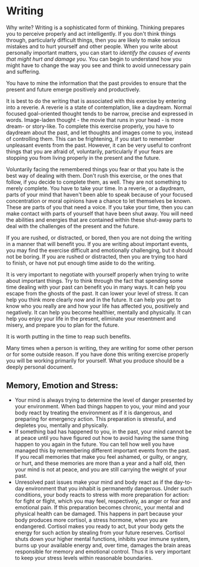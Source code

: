 # Writing

Why write? Writing is a sophisticated form of thinking. Thinking prepares you to perceive properly and act intelligently. If you don't think things through, particularly difficult things, then you are likely to make serious mistakes and to hurt yourself and other people. When you write about personally important matters, you can start to *identify the causes of events that might hurt and damage you*. You can begin to understand how you might have to change the way you see and think to avoid unnecessary pain and suffering.

You have to mine the information that the past provides to ensure that the present and future emerge positively and productively.

It is best to do the writing that is associated with this exercise by entering into a reverie. A reverie is a state of contemplation, like a daydream. Normal focused goal-oriented thought tends to be narrow, precise and expressed in words. Image-laden thought - the movie that runs in your head - is more dream- or story-like. To complete this exercise properly, you have to daydream about the past, and let thoughts and images come to you, instead of controlling them. This can be frightening, if you start to remember unpleasant events from the past. However, it can be very useful to confront things that you are afraid of, voluntarily, particularly if your fears are stopping you from living properly in the present and the future.

Voluntarily facing the remembered things you fear or that you hate is the best way of dealing with them. Don't rush this exercise, or the ones that follow, if you decide to complete them, as well. They are not something to merely complete. You have to take your time. In a reverie, or a daydream, parts of your mind that haven't been able to speak because of your focused concentration or moral opinions have a chance to let themselves be known. These are parts of you that need a voice. If you take your time, then you can make contact with parts of yourself that have been shut away. You will need the abilities and energies that are contained within these shut-away parts to deal with the challenges of the present and the future.

If you are rushed, or distracted, or bored, then you are not doing the writing in a manner that will benefit you. If you are writing about important events, you may find the exercise difficult and emotionally challenging, but it should not be boring. If you are rushed or distracted, then you are trying too hard to finish, or have not put enough time aside to do the writing.

It is very important to negotiate with yourself properly when trying to write about important things. Try to think through the fact that spending some time dealing with your past can benefit you in many ways. It can help you escape from the ghosts of the past. It can lower your level of stress. It can help you think more clearly now and in the future. It can help you get to know who you really are and how your life has affected you, positively and negatively. It can help you become healthier, mentally and physically. It can help you enjoy your life in the present, eliminate your resentment and misery, and prepare you to plan for the future.

It is worth putting in the time to reap such benefits.

Many times when a person is writing, they are writing for some other person or for some outside reason. If you have done this writing exercise properly you will be working primarily for yourself. What you produce should be a deeply personal document.

## Memory, Emotion and Stress:
- Your mind is always trying to determine the level of danger presented by your environment. When bad things happen to you, your mind and your body react by treating the environment as if it is dangerous, and preparing for emergency action. This preparation is stressful, and depletes you, mentally and physically.
- If something bad has happened to you, in the past, your mind cannot be at peace until you have figured out how to avoid having the same thing happen to you again in the future. You can tell how well you have managed this by remembering different important events from the past. If you recall memories that make you feel ashamed, or guilty, or angry, or hurt, and these memories are more than a year and a half old, then your mind is not at peace, and you are still carrying the weight of your past.
- Unresolved past issues make your mind and body react as if the day-to-day environment that you inhabit is permanently dangerous. Under such conditions, your body reacts to stress with more preparation for action: for fight or flight, which you may feel, respectively, as anger or fear and emotional pain. If this preparation becomes chronic, your mental and physical health can be damaged. This happens in part because your body produces more cortisol, a stress hormone, when you are endangered. Cortisol makes you ready to act, but your body gets the energy for such action by stealing from your future reserves. Cortisol shuts down your higher mental functions, inhibits your immune system, burns up your available energy and, over time, damages the brain areas responsible for memory and emotional control. Thus it is very important to keep your stress levels within reasonable boundaries.
